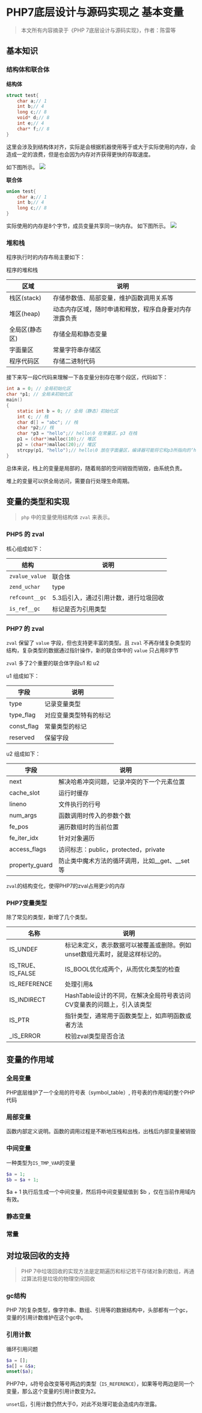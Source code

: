 # PHP7底层设计与源码实现之 基本变量

> 本文所有内容摘录于《PHP 7底层设计与源码实现》，作者：陈雷等

## 基本知识

### 结构体和联合体

**结构体**

```c
struct test{
    char a;// 1
    int b;// 4
    long c;// 8
    void* d;// 8
    int e;// 4
    char* f;// 8
}
```

这里会涉及到结构体对齐，实际是会根据机器使用等于或大于实际使用的内存，会造成一定的浪费，但是也会因为内存对齐获得更快的存取速度。

如下图所示。
![](../../assets/php/basic-variable-1.png)


**联合体**

```c
union test{
    char a;// 1
    int b;// 4
    long c;// 8
}
```

实际使用的内存是8个字节，成员变量共享同一块内存。
如下图所示。
![](../../assets/php/basic-variable-2.png)


### 堆和栈

程序执行时的内存布局主要如下：

程序的堆和栈

| 区域 | 说明 |
| --- | --- |
| 栈区(stack) | 存储参数值、局部变量，维护函数调用关系等 |
| 堆区(heap) | 动态内存区域，随时申请和释放，程序自身要对内存泄露负责 |
| 全局区(静态区) | 存储全局和静态变量 |
| 字面量区 | 常量字符串存储区 |
| 程序代码区 | 存储二进制代码 |


接下来写一段C代码来理解一下各变量分别存在哪个段区，代码如下：

```c
int a = 0; // 全局初始化区
char *p1; // 全局未初始化区
main()
{
    static int b = 0; // 全局（静态）初始化区
    int c; // 栈
    char d[] = "abc"; // 栈
    char *p2;// 栈
    char *p3 = "hello";// hello\0 在常量区，p3 在栈
    p1 = (char*)malloc(10);// 堆区
    p2 = (char*)malloc(20);// 堆区
    strcpy(p1, "hello");// hello\0 放在字面量区，编译器可能将它和p3所指向的‘hello’会优化成一个地方
}
```

总体来说，栈上的变量是局部的，随着局部的空间销毁而销毁，由系统负责。

堆上的变量可以供全局访问，需要自行处理生命周期。




## 变量的类型和实现

>  `php`  中的变量使用结构体 `zval` 来表示。

### PHP5 的 zval

核心组成如下：

| 结构 | 说明 |
| --- | --- |
| `zvalue_value` | 联合体 |
| `zend_uchar` | type |
| `refcount__gc` | 5.3后引入，通过引用计数，进行垃圾回收 |
| `is_ref__gc` | 标记是否为引用类型 |

### PHP7 的 zval

`zval` 保留了 `value` 字段，但也支持更丰富的类型。且 `zval` 不再存储复杂类型的结构，复杂类型的数据通过指针操作，新的联合体中的 `value` 只占用8字节

` zval ` 多了2个重要的联合体字段u1 和 u2

u1 组成如下：

| 字段 | 说明 | 
| --- | --- |
| type | 记录变量类型 |
| type_flag | 对应变量类型特有的标记 | 
| const_flag | 常量类型的标记 |
| reserved | 保留字段 |


u2 组成如下：

| 字段 | 说明 | 
| --- | --- |
| next | 解决哈希冲突问题，记录冲突的下一个元素位置 |
| cache_slot | 运行时缓存 | 
| lineno | 文件执行的行号 |
| num_args | 函数调用时传入的参数个数 |
| fe_pos | 遍历数组时的当前位置 |
| fe_iter_idx | 针对对象遍历 |
| access_flags | 访问标志：public，protected，private |
| property_guard | 防止类中魔术方法的循环调用，比如__get、__set等 |

`zval`的结构变化，使得PHP7的zval占用更少的内存

### PHP7变量类型

除了常见的类型，新增了几个类型。

| 名称 | 说明 |
| --- | --- |
| IS_UNDEF | 标记未定义，表示数据可以被覆盖或删除。例如unset数组元素时，就是这样标记的。
| IS_TRUE、IS_FALSE | IS_BOOL优化成两个，从而优化类型的检查 |
| IS_REFERENCE | 处理引用& |
| IS_INDIRECT | HashTable设计的不同，在解决全局符号表访问CV变量表的问题上，引入该类型 |
| IS_PTR | 指针类型，通常用于函数类型上，如声明函数或者方法 | 
| _IS_ERROR | 校验zval类型是否合法 | 

## 变量的作用域

### 全局变量

PHP底层维护了一个全局的符号表（symbol_table）, 符号表的作用域的整个PHP代码

### 局部变量

函数内部定义说明。函数的调用过程是不断地压栈和出栈，出栈后内部变量被销毁

### 中间变量

一种类型为`IS_TMP_VAR`的变量

```php
$a = 1;
$b = $a + 1;
```

$a + 1 执行后生成一个中间变量，然后将中间变量赋值到 $b ，仅在当前作用域内有效。

### 静态变量

### 常量

## 对垃圾回收的支持

> PHP 7中垃圾回收的实现方法是定期遍历和标记若干存储对象的数组，再通过算法将是垃圾的物理空间回收

### gc结构

PHP 7的复杂类型，像字符串、数组、引用等的数据结构中，头部都有一个gc，变量的引用计数维护在这个gc中。

### 引用计数

循环引用问题
```php
$a = [];
$a[] = &$a;
unset($a);
```

PHP7中，`&`符号会改变等号两边的类型（`IS_REFERENCE`），如果等号两边是同一个变量，那么这个变量的引用计数变为2。

`unset`后，引用计数仍然大于0，对此不处理可能会造成内存泄露。

